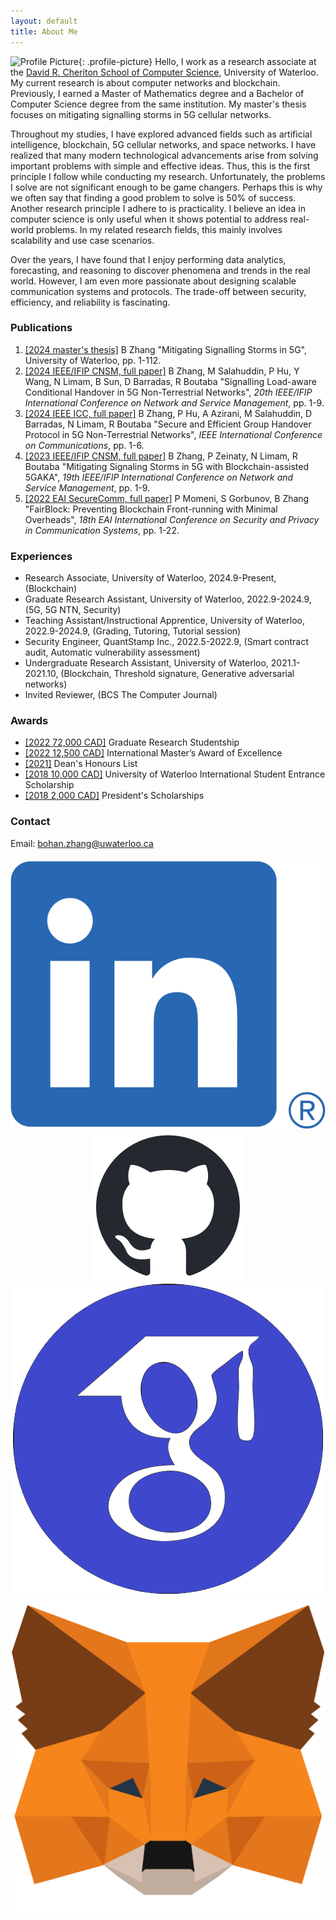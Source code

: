 ```yaml
---
layout: default
title: About Me
---
```

![Profile Picture]({{site.baseurl}}/{{site.profile-picture}}){: .profile-picture}
Hello, I work as a research associate at the [David R. Cheriton School of Computer Science](https://cs.uwaterloo.ca), University of Waterloo. My current research is about computer networks and blockchain. Previously, I earned a Master of Mathematics degree and a Bachelor of Computer Science degree from the same institution. My master's thesis focuses on mitigating signalling storms in 5G cellular networks. 

Throughout my studies, I have explored advanced fields such as artificial intelligence, blockchain, 5G cellular networks, and space networks.
I have realized that many modern technological advancements arise from solving important problems with simple and effective ideas. Thus, this is the first principle I follow while conducting my research. Unfortunately, the problems I solve are not significant enough to be game changers. Perhaps this is why we often say that finding a good problem to solve is 50% of success. Another research principle I adhere to is practicality. I believe an idea in computer science is only useful when it shows potential to address real-world problems. In my related research fields, this mainly involves scalability and use case scenarios.

Over the years, I have found that I enjoy performing data analytics, forecasting, and reasoning to discover phenomena and trends in the real world. However, I am even more passionate about designing scalable communication systems and protocols. The trade-off between security, efficiency, and reliability is fascinating.

### Publications
1. [[2024 master's thesis]](https://hdl.handle.net/10012/20808) B Zhang "Mitigating Signalling Storms in 5G", University of Waterloo, pp. 1-112.
2. [[2024 IEEE/IFIP CNSM, full paper]](https://dl.ifip.org/db/conf/cnsm/cnsm2024/1571049943.pdf)  B Zhang, M Salahuddin, P Hu, Y Wang, N Limam, B Sun, D Barradas, R Boutaba "Signalling Load-aware Conditional Handover in 5G Non-Terrestrial Networks", _20th IEEE/IFIP International Conference on Network and Service Management_, pp. 1-9.
3. [[2024 IEEE ICC, full paper]](https://ieeexplore.ieee.org/document/10622669) B Zhang, P Hu, A Azirani, M Salahuddin, D Barradas, N Limam, R Boutaba "Secure and Efficient Group Handover Protocol in 5G Non-Terrestrial Networks", _IEEE International Conference on Communications_, pp. 1-6.
4. [[2023 IEEE/IFIP CNSM, full paper]](https://ieeexplore.ieee.org/abstract/document/10327880) B Zhang, P Zeinaty, N Limam, R Boutaba "Mitigating Signaling Storms in 5G with Blockchain-assisted 5GAKA", _19th IEEE/IFIP International Conference on Network and Service Management_, pp. 1-9.
5. [[2022 EAI SecureComm, full paper]](https://eprint.iacr.org/2022/1066) P Momeni, S Gorbunov, B Zhang "FairBlock: Preventing Blockchain Front-running with Minimal Overheads", _18th EAI International Conference on Security and Privacy in Communication Systems_, pp. 1-22.

### Experiences
* Research Associate, University of Waterloo, 2024.9-Present, (Blockchain)
* Graduate Research Assistant, University of Waterloo, 2022.9-2024.9, (5G, 5G NTN, Security)
* Teaching Assistant/Instructional Apprentice, University of Waterloo, 2022.9-2024.9, (Grading, Tutoring, Tutorial session)
* Security Engineer, QuantStamp Inc., 2022.5-2022.9, (Smart contract audit, Automatic vulnerability assessment)
* Undergraduate Research Assistant, University of Waterloo, 2021.1-2021.10, (Blockchain, Threshold signature, Generative adversarial networks)
* Invited Reviewer, (BCS The Computer Journal)

### Awards
* [[2022 72,000 CAD]](https://uwaterloo.ca/graduate-studies-postdoctoral-affairs/awards/graduate-research-studentship) Graduate Research Studentship
* [[2022 12,500 CAD]](https://uwaterloo.ca/graduate-studies-postdoctoral-affairs/awards/international-masters-award-excellence-imae) International Master’s Award of Excellence
* [[2021]](https://uwaterloo.ca/math/deans-honours-list) Dean's Honours List
* [[2018 10,000 CAD]](https://uwaterloo.ca/undergraduate-entrance-awards/awards/university-waterloo-international-student-entrance) University of Waterloo International Student Entrance Scholarship
* [[2018 2,000 CAD]](https://uwaterloo.ca/future-students/financing/scholarships/presidents-scholarships) President's Scholarships

### Contact
Email: bohan.zhang@uwaterloo.ca


<script src="/assets/js/connectMetamask.js"></script>
<script src="https://cdn.ethers.io/lib/ethers-5.2.umd.min.js" type="application/javascript"></script>

<!-- Add buttons at the center with new styles -->
<div class="logobuttons" style="text-align: center; margin-top: 20px;">
  <a id="linkedinButton" class="logobutton" href="https://www.linkedin.com/in/bohan-zhang-374601218" target="_blank">
    <img src="/assets/linkedin.png" alt="LinkedIn" class="logobutton-logo">
  </a>
  <a id="githubButton" class="logobutton" href="https://github.com/zbh888" target="_blank">
    <img src="/assets/github.png" alt="GitHub" class="logobutton-logo">
  </a>
  <a id="scholarButton" class="logobutton" href="https://scholar.google.com/citations?user=rqRcfVsAAAAJ&hl=zh-CN" target="_blank">
    <img src="/assets/scholar.png" alt="Google Scholar" class="logobutton-logo">
  </a>
  <a id="metamaskButton" class="logobutton" href="javascript:void(0)" onclick="connectMetaMask()">
    <img src="/assets/metamask.png" alt="MetaMask" class="logobutton-logo">
  </a>
</div>

<p id="userAddress" style="text-align: center; margin-top: 10px;"></p>
